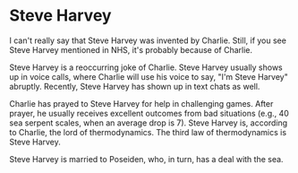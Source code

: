 <meta name="keywords" content="charlie jokes, charlie, joke, religion">

# Steve Harvey

I can't really say that Steve Harvey was invented by Charlie. Still, if you see Steve Harvey mentioned in NHS, it's probably because of Charlie.

Steve Harvey is a reoccurring joke of Charlie. Steve Harvey usually shows up in voice calls, where Charlie will use his voice to say, "I'm Steve Harvey" abruptly. Recently, Steve Harvey has shown up in text chats as well.

Charlie has prayed to Steve Harvey for help in challenging games. After prayer, he usually receives excellent outcomes from bad situations (e.g., 40 sea serpent scales, when an average drop is 7). Steve Harvey is, according to Charlie, the lord of thermodynamics. The third law of thermodynamics is Steve Harvey.

Steve Harvey is married to Poseiden, who, in turn, has a deal with the sea.

